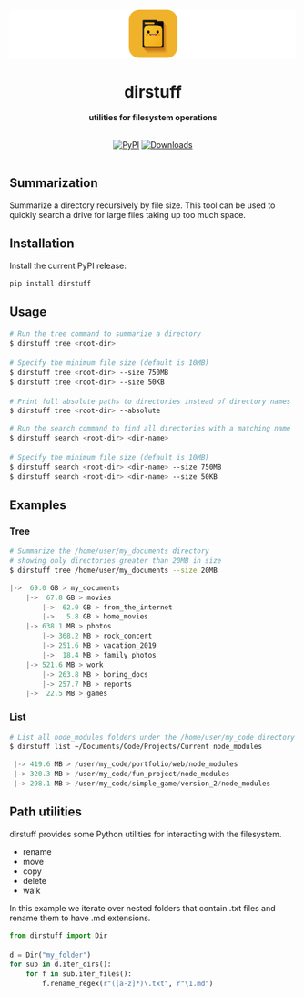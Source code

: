 <div align="center">
  <img src="assets/dirstuff-banner.png">
  <h1>dirstuff</h1>

  <p>
    <strong>utilities for filesystem operations</strong>
  </p>

  <br>
  <div>
    <a href="https://badge.fury.io/py/dirstuff"><img src="https://badge.fury.io/py/dirstuff.svg" alt="PyPI"></a>
    <a href="https://pepy.tech/project/dirstuff"><img src="https://pepy.tech/badge/dirstuff" alt="Downloads"></a>
  </div>
  <br>
</div>

## Summarization

Summarize a directory recursively by file size. This tool can be used to quickly search a drive for large files taking up too much space.

## Installation

Install the current PyPI release:

```bash
pip install dirstuff
```

## Usage

```bash
# Run the tree command to summarize a directory
$ dirstuff tree <root-dir>

# Specify the minimum file size (default is 10MB)
$ dirstuff tree <root-dir> --size 750MB
$ dirstuff tree <root-dir> --size 50KB

# Print full absolute paths to directories instead of directory names
$ dirstuff tree <root-dir> --absolute
```

```bash
# Run the search command to find all directories with a matching name
$ dirstuff search <root-dir> <dir-name>

# Specify the minimum file size (default is 10MB)
$ dirstuff search <root-dir> <dir-name> --size 750MB
$ dirstuff search <root-dir> <dir-name> --size 50KB
```

## Examples

### Tree

```bash
# Summarize the /home/user/my_documents directory
# showing only directories greater than 20MB in size
$ dirstuff tree /home/user/my_documents --size 20MB
```

```python
|->  69.0 GB > my_documents
    |->  67.8 GB > movies
        |->  62.0 GB > from_the_internet
        |->   5.8 GB > home_movies
    |-> 638.1 MB > photos
        |-> 368.2 MB > rock_concert
        |-> 251.6 MB > vacation_2019
        |->  18.4 MB > family_photos
    |-> 521.6 MB > work
        |-> 263.8 MB > boring_docs
        |-> 257.7 MB > reports
    |->  22.5 MB > games
```

### List

```bash
# List all node_modules folders under the /home/user/my_code directory
$ dirstuff list ~/Documents/Code/Projects/Current node_modules
```

```python
 |-> 419.6 MB > /user/my_code/portfolio/web/node_modules
 |-> 320.3 MB > /user/my_code/fun_project/node_modules
 |-> 298.1 MB > /user/my_code/simple_game/version_2/node_modules
```

## Path utilities

dirstuff provides some Python utilities for interacting with the filesystem.

- rename
- move
- copy
- delete
- walk

In this example we iterate over nested folders that contain .txt files and rename them to have .md extensions.

```python
from dirstuff import Dir

d = Dir("my_folder")
for sub in d.iter_dirs():
    for f in sub.iter_files():
        f.rename_regex(r"([a-z]*)\.txt", r"\1.md")
```
